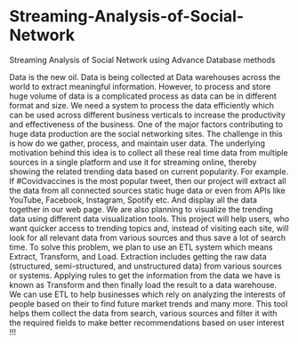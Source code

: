 # Streaming-Analysis-of-Social-Network
Streaming Analysis of Social Network using Advance Database methods

Data is the new oil. Data is being collected at Data warehouses across the world to extract
meaningful information. However, to process and store huge volume of data is a complicated
process as data can be in different format and size. We need a system to process the data
efficiently which can be used across different business verticals to increase the productivity
and effectiveness of the business.
One of the major factors contributing to huge data production are the social networking sites.
The challenge in this is how do we gather, process, and maintain user data. The underlying
motivation behind this idea is to collect all these real time data from multiple sources in a single
platform and use it for streaming online, thereby showing the related trending data based on
current popularity. For example. If #Covidvaccines
is
the most popular
tweet, then
our project will extract all the data from all connected sources static huge data or even from
APIs like YouTube, Facebook, Instagram, Spotify etc. And display all the data together in our
web page. We are also planning to visualize the trending data using different data visualization
tools. This project will help users, who want quicker access to trending topics and, instead of
visiting each site, will look for all relevant data from various sources and thus save a lot of
search time.
To solve this problem, we plan to use an ETL system which means Extract, Transform, and
Load. Extraction includes getting the raw data (structured, semi-structured, and unstructured
data) from various sources or systems. Applying rules to get the information from the data we
have is known as Transform and then finally load the result to a data warehouse. We can use
ETL to help businesses which rely on analyzing the interests of people based on their to
find future market trends and many more. This tool
helps
them collect
the
data from
search, various sources and filter it with the required fields to make better recommendations
based on user interest !!!
